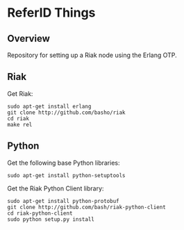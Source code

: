# ReferID Things

## Overview
Repository for setting up a Riak node using the Erlang OTP.

## Riak
Get Riak:

    sudo apt-get install erlang
    git clone http://github.com/basho/riak
    cd riak
    make rel

## Python
Get the following base Python libraries:
  
    sudo apt-get install python-setuptools

Get the Riak Python Client library:

    sudo apt-get install python-protobuf
    git clone http://github.com/bash/riak-python-client
    cd riak-python-client
    sudo python setup.py install

